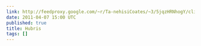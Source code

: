 ```yaml
---
link: http://feedproxy.google.com/~r/Ta-nehisiCoates/~3/5jqzHRNhogY/click.phdo
date: 2011-04-07 15:00 UTC
published: true
title: Hubris
tags: []
---
```




